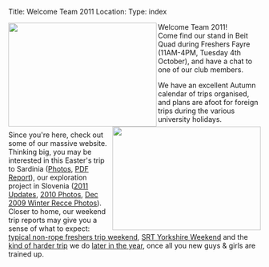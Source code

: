 Title: Welcome Team 2011
Location:
Type: index

<img align="left" width="296" height="207" src="/caving/photo_archive/posters/front_handout_2011.gif"><img align="right" width="296" height="207" src="/caving/photo_archive/posters/calendar_handout-2011-singlesheet.gif">

Welcome Team 2011!  
Come find our stand in Beit Quad during Freshers Fayre (11AM-4PM, Tuesday 4th October), and have a chat to one of our club members.  

We have an excellent Autumn calendar of trips organised, and plans are afoot for foreign trips during the various university holidays.  

Since you're here, check out some of our massive website. Thinking big, you may be interested in this Easter's trip to Sardinia ([Photos](/caving/photo_archive/tours/2011%20-%20sardinia/dirindex.html), [PDF Report](/caving/old/sardinia/caving_spring_tour_report_2011.pdf)), our exploration project in Slovenia ([2011 Updates](/caving/old/slovenia/slov2011/), [2010 Photos](/caving/photo_archive/slovenia/2010/), [Dec 2009 Winter Recce Photos](/caving/photo_archive/slovenia/2009-12-Recce/)). Closer to home, our weekend trip reports may give you a sense of what to expect: [typical non-rope freshers trip weekend](/caving/old/mendips/mendip-2011-01-21.php), [SRT Yorkshire Weekend](/caving/old/yorkshire/yorkshire-2010-10-29.php) and the [kind of harder trip](/caving/old/yorkshire/yorkshire-2010-03-19.php) we do [later in the year](/caving/old/yorkshire/yorkshire-2011-04-28.php), once all you new guys & girls are trained up.
